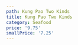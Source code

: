 ```yaml
---
path: Kung Pao Two Kinds
title: Kung Pao Two Kinds
category: Seafood
price: '9.75'
smallPrice: '7.25'
---
```


